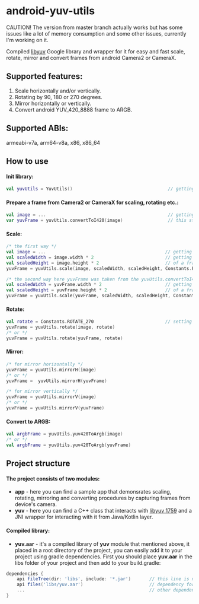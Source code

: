 # android-yuv-utils
CAUTION! The version from master branch actually works but has some issues like a lot of memory consumption and some other issues, currently I'm working on it.

Compiled [libyuv](https://chromium.googlesource.com/libyuv/libyuv/) Google library and wrapper for it for easy and fast scale, rotate, mirror and convert frames from android Camera2 or CameraX.

## Supported features:
1. Scale horizontally and/or vertically.
2. Rotating by 90, 180 or 270 degrees.
3. Mirror horizontally or vertically.
4. Convert android YUV_420_8888 frame to ARGB.

## Supported ABIs:
armeabi-v7a, arm64-v8a, x86, x86_64

## How to use

#### Init library:
```kotlin
val yuvUtils = YuvUtils()                                    // getting an instance of the library
```

#### Prepare a frame from Camera2 or CameraX for scaling, rotating etc.:
```kotlin
val image = ...                                              // getting an image from Camera2 or CameraX api
var yuvFrame = yuvUtils.convertToI420(image)                 // this step isn't mandatory but it may help you in case if the colors of the output frame (after scale, rotate etc.) are distorted  
```

#### Scale:
```kotlin
/* the first way */
val image = ...                                             // getting an image from Camera2 or CameraX api
val scaledWidth = image.width * 2                           // getting current width and height
val scaledHeight = image.height * 2                         // of a frame and for example double them
yuvFrame = yuvUtils.scale(image, scaledWidth, scaledHeight, Constants.FILTER_BOX)

/* the second way here yuvFrame was taken from the yuvUtils.convertToI420 method as showed above */ 
val scaledWidth = yuvFrame.width * 2                        // getting current width and height
val scaledHeight = yuvFrame.height * 2                      // of a frame and for example double them
yuvFrame = yuvUtils.scale(yuvFrame, scaledWidth, scaledHeight, Constants.FILTER_BOX)
```

#### Rotate:
```kotlin
val rotate = Constants.ROTATE_270                           // setting the rotation angle
yuvFrame = yuvUtils.rotate(image, rotate)
/* or */
yuvFrame = yuvUtils.rotate(yuvFrame, rotate)
```

#### Mirror:
```kotlin
/* for mirror horizontally */
yuvFrame = yuvUtils.mirrorH(image)
/* or */
yuvFrame =  yuvUtils.mirrorH(yuvFrame)

/* for mirror vertically */
yuvFrame = yuvUtils.mirrorV(image)
/* or */
yuvFrame = yuvUtils.mirrorV(yuvFrame)
```

#### Convert to ARGB:
```kotlin
val argbFrame = yuvUtils.yuv420ToArgb(image)
/* or */
val argbFrame = yuvUtils.yuv420ToArgb(yuvFrame)
```

## Project structure
#### The project consists of two modules:
- **app** - here you can find a sample app that demonsrates scaling, rotating, mirroring and converting procedures by capturing frames from device's camera.
- **yuv** - here you can find a C++ class that interacts with [libyuv 1759](https://chromium.googlesource.com/libyuv/libyuv/+/c5e45dcae58f5cb3eb893f8000c1de88a8fe3c4e) and a JNI wrapper for interacting with it from Java/Kotlin layer.

#### Compiled library:
- **yuv.aar** - it's a compiled library of **yuv** module that mentioned above, it placed in a root directory of the project, you can easily add it to your project using gradle dependencies. First you should place **yuv.aar** in the libs folder of your project and then add to your build.gradle:
````groovy
dependencies {
    api fileTree(dir: 'libs', include: '*.jar')       // this line is necessary in order to gradle took yuv.aar from "libs" dir
    api files('libs/yuv.aar')                         // dependency for yuv.aar library
    ...                                               // other dependencies
}
````
